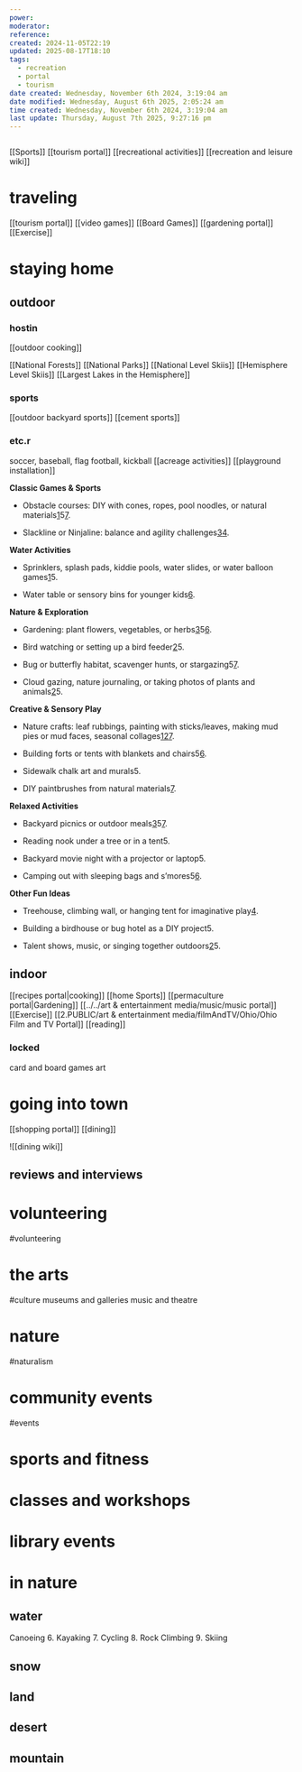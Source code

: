 ```yaml
---
power: 
moderator: 
reference: 
created: 2024-11-05T22:19
updated: 2025-08-17T18:10
tags:
  - recreation
  - portal
  - tourism
date created: Wednesday, November 6th 2024, 3:19:04 am
date modified: Wednesday, August 6th 2025, 2:05:24 am
time created: Wednesday, November 6th 2024, 3:19:04 am
last update: Thursday, August 7th 2025, 9:27:16 pm
---
```



```table-of-contents
```

[[Sports]]
[[tourism portal]]
[[recreational activities]]
[[recreation and leisure wiki]]
# traveling
[[tourism portal]] 
[[video games]]
[[Board Games]]
[[gardening portal]]
[[Exercise]]

# staying home

## outdoor

### hostin
[[outdoor cooking]]

[[National Forests]]
[[National Parks]]
[[National Level Skiis]]
[[Hemisphere Level Skiis]]
[[Largest Lakes in the Hemisphere]]
### sports
[[outdoor backyard sports]]
[[cement sports]]

### etc.r

soccer, baseball, flag football, kickball
[[acreage activities]]
[[playground installation]]

**Classic Games & Sports**
- Obstacle courses: DIY with cones, ropes, pool noodles, or natural materials[1](https://www.extraspace.com/blog/home-organization/fun-backyard-games-activities-for-kids/)5[7](https://chesapeake.macaronikid.com/articles/67d19c6fbc1e180e2cdf4f05/50-genius-backyard-activities-for-kids-that-beat-boredom).
    
- Slackline or Ninjaline: balance and agility challenges[3](https://www.reddit.com/r/Parenting/comments/ulrq0c/what_fun_things_do_you_have_in_your_backyard/)[4](https://wellnessmama.com/natural-home/backyard-ideas/).
    

**Water Activities**

- Sprinklers, splash pads, kiddie pools, water slides, or water balloon games[1](https://www.extraspace.com/blog/home-organization/fun-backyard-games-activities-for-kids/)5.
    
- Water table or sensory bins for younger kids[6](https://growinglittlebrains.com/blog/73-backyard-activities-to-keep-kids-busy-all-summer).
    

**Nature & Exploration**

- Gardening: plant flowers, vegetables, or herbs[3](https://www.reddit.com/r/Parenting/comments/ulrq0c/what_fun_things_do_you_have_in_your_backyard/)5[6](https://growinglittlebrains.com/blog/73-backyard-activities-to-keep-kids-busy-all-summer).
    
- Bird watching or setting up a bird feeder[2](https://littlepinelearners.com/100-low-prep-activities-you-can-do-on-your-own-backyard/)5.
    
- Bug or butterfly habitat, scavenger hunts, or stargazing5[7](https://chesapeake.macaronikid.com/articles/67d19c6fbc1e180e2cdf4f05/50-genius-backyard-activities-for-kids-that-beat-boredom).
    
- Cloud gazing, nature journaling, or taking photos of plants and animals[2](https://littlepinelearners.com/100-low-prep-activities-you-can-do-on-your-own-backyard/)5.
    

**Creative & Sensory Play**

- Nature crafts: leaf rubbings, painting with sticks/leaves, making mud pies or mud faces, seasonal collages[1](https://www.extraspace.com/blog/home-organization/fun-backyard-games-activities-for-kids/)[2](https://littlepinelearners.com/100-low-prep-activities-you-can-do-on-your-own-backyard/)[7](https://chesapeake.macaronikid.com/articles/67d19c6fbc1e180e2cdf4f05/50-genius-backyard-activities-for-kids-that-beat-boredom).
    
- Building forts or tents with blankets and chairs5[6](https://growinglittlebrains.com/blog/73-backyard-activities-to-keep-kids-busy-all-summer).
    
- Sidewalk chalk art and murals5.
    
- DIY paintbrushes from natural materials[7](https://chesapeake.macaronikid.com/articles/67d19c6fbc1e180e2cdf4f05/50-genius-backyard-activities-for-kids-that-beat-boredom).
    

**Relaxed Activities**

- Backyard picnics or outdoor meals[3](https://www.reddit.com/r/Parenting/comments/ulrq0c/what_fun_things_do_you_have_in_your_backyard/)5[7](https://chesapeake.macaronikid.com/articles/67d19c6fbc1e180e2cdf4f05/50-genius-backyard-activities-for-kids-that-beat-boredom).
    
- Reading nook under a tree or in a tent5.
    
- Backyard movie night with a projector or laptop5.
    
- Camping out with sleeping bags and s’mores5[6](https://growinglittlebrains.com/blog/73-backyard-activities-to-keep-kids-busy-all-summer).
    

**Other Fun Ideas**

- Treehouse, climbing wall, or hanging tent for imaginative play[4](https://wellnessmama.com/natural-home/backyard-ideas/).
    
- Building a birdhouse or bug hotel as a DIY project5.
    
- Talent shows, music, or singing together outdoors[2](https://littlepinelearners.com/100-low-prep-activities-you-can-do-on-your-own-backyard/)5.
## indoor
[[recipes portal|cooking]]
[[home Sports]]
[[permaculture portal|Gardening]]
[[../../art & entertainment media/music/music portal]]
[[Exercise]]
[[2.PUBLIC/art & entertainment media/filmAndTV/Ohio/Ohio Film and TV Portal]]
[[reading]]
### locked
card and board games
art
# going into town
[[shopping portal]]
[[dining]]

![[dining wiki]]


## reviews and interviews

# volunteering
#volunteering

# the arts
#culture 
museums and galleries
music and theatre
# nature
#naturalism 
# community events
#events

# sports and fitness
# classes and workshops
# library events

# in nature
## water
Canoeing
6. Kayaking
7. Cycling
8. Rock Climbing
9. Skiing
## snow
## land
## desert
## mountain


